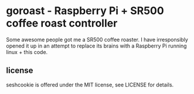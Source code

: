 goroast - Raspberry Pi + SR500 coffee roast controller
======================================================

Some awesome people got me a SR500 coffee roaster.  I have
irresponsibly opened it up in an attempt to replace its brains with a
Raspberry Pi running linux + this code.

license
-------

seshcookie is offered under the MIT license, see LICENSE for details.
